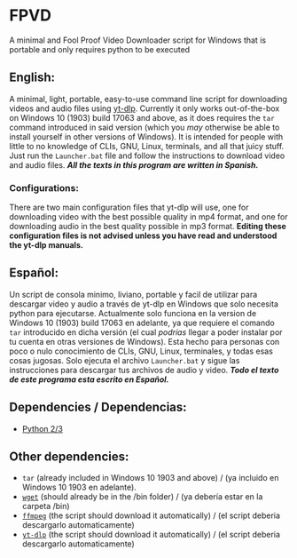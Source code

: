 # FPVD
A minimal and Fool Proof Video Downloader script for Windows that is portable and only requires python to be executed

## English:
A minimal, light, portable, easy-to-use command line script for downloading videos and audio files using [yt-dlp](https://github.com/yt-dlp/yt-dlp).
Currently it only works out-of-the-box on Windows 10 (1903) build 17063 and above, as it does requires the `tar` command introduced in said version (which you *may* otherwise be able to install yourself in other versions of Windows).
It is intended for people with little to no knowledge of CLIs, GNU, Linux, terminals, and all that juicy stuff.
Just run the `Launcher.bat` file and follow the instructions to download video and audio files.
***All the texts in this program are written in Spanish.***

### Configurations:
There are two main configuration files that yt-dlp will use, one for downloading video with the best possible quality in mp4 format, and one for downloading audio in the best quality possible in mp3 format. **Editing these configuration files is not advised unless you have read and understood the yt-dlp manuals.**

## Español:
Un script de consola minimo, liviano, portable y facil de utilizar para descargar video y audio a través de yt-dlp en Windows que solo necesita python para ejecutarse.
Actualmente solo funciona en la version de Windows 10 (1903) build 17063 en adelante, ya que requiere el comando `tar` introducido en dicha versión (el cual *podrías* llegar a poder instalar por tu cuenta en otras versiones de Windows).
Esta hecho para personas con poco o nulo conocimiento de CLIs, GNU, Linux, terminales, y todas esas cosas jugosas.
Solo ejecuta el archivo `Launcher.bat` y sigue las instrucciones para descargar tus archivos de audio y video.
***Todo el texto de este programa esta escrito en Español.***

## Dependencies / Dependencias:

- [Python 2/3](https://www.python.org/downloads/)

## Other dependencies:

- `tar` (already included in Windows 10 1903 and above) / (ya incluido en Windows 10 1903 en adelante).
- [`wget`](https://eternallybored.org/misc/wget/) (should already be in the /bin folder) / (ya debería estar en la carpeta /bin)
- [`ffmpeg`](https://www.ffmpeg.org/download.html) (the script should download it automatically) / (el script deberia descargarlo automaticamente)
- [`yt-dlp`](https://github.com/yt-dlp/yt-dlp) (the script should download it automatically) / (el script deberia descargarlo automaticamente)
